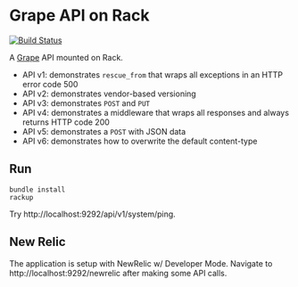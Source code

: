 Grape API on Rack
=================

[![Build Status](https://secure.travis-ci.org/dblock/grape-on-rack.png)](http://travis-ci.org/dblock/grape-on-rack)

A [Grape](http://github.com/intridea/grape) API mounted on Rack.

* API v1: demonstrates `rescue_from` that wraps all exceptions in an HTTP error code 500
* API v2: demonstrates vendor-based versioning
* API v3: demonstrates `POST` and `PUT`
* API v4: demonstrates a middleware that wraps all responses and always returns HTTP code 200
* API v5: demonstrates a `POST` with JSON data
* API v6: demonstrates how to overwrite the default content-type

Run
---

```
bundle install
rackup
```

Try http://localhost:9292/api/v1/system/ping.

New Relic
---------

The application is setup with NewRelic w/ Developer Mode. Navigate to http://localhost:9292/newrelic after making some API calls.
